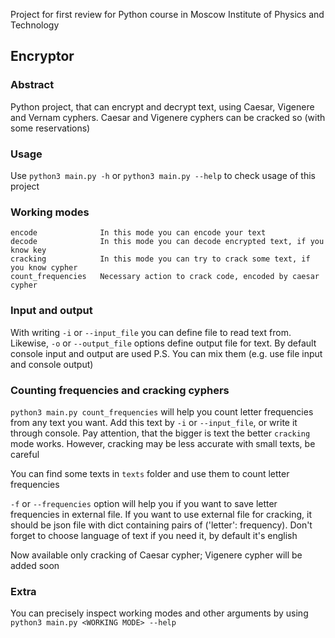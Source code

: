 Project for first review for Python course in Moscow Institute of Physics and Technology

## Encryptor

### Abstract
Python project, that can encrypt and decrypt text, using Caesar, Vigenere and Vernam cyphers. Caesar and Vigenere cyphers can be cracked so (with some reservations)

### Usage
Use `python3 main.py -h` or `python3 main.py --help` to check usage of this project

### Working modes
    encode              In this mode you can encode your text
    decode              In this mode you can decode encrypted text, if you know key
    cracking            In this mode you can try to crack some text, if you know cypher
    count_frequencies   Necessary action to crack code, encoded by caesar cypher

### Input and output
With writing `-i` or `--input_file` you can define file to read text from. 
Likewise, `-o` or `--output_file` options define output file for text. By default console input and output are used
P.S. You can mix them (e.g. use file input and console output)

### Counting frequencies and cracking cyphers
`python3 main.py count_frequencies` will help you count letter frequencies from any text you want.
Add this text by `-i` or `--input_file`, or write it through console. Pay attention, that the bigger is text
the better `cracking` mode works. However, cracking may be less accurate with small texts, be careful

You can find some texts in `texts` folder and use them to count letter frequencies

`-f` or `--frequencies` option will help you if you want to save letter frequencies in external file. If you want 
to use external file for cracking, it should be json file with dict containing pairs of ('letter': frequency). Don't 
forget to choose language of text if you need it, by default it's english

Now available only cracking of Caesar cypher; Vigenere cypher will be added soon


### Extra
You can precisely inspect working modes and other arguments by using `python3 main.py <WORKING MODE> --help`